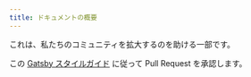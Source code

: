```yaml
---
title: ドキュメントの概要
---
```


これは、私たちのコミュニティを拡大するのを助ける一部です。

この [Gatsby スタイルガイド](/contributing/gatsby-style-guide/) に従って Pull Request を承認します。
